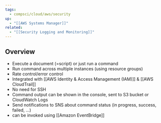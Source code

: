 ```yaml
---
tags:
  - compsci/cloud/aws/security
up:
  - "[[AWS Systems Manager]]"
related:
  - "[[Security Logging and Monitoring]]"
---
```

## Overview

- Execute a document (=script) or just run a command
- Run command across multiple instances (using resource groups)
- Rate control/error control
- Integrated with [[AWS Identity & Access Management (IAM)]] & [[AWS CloudTrail]]
- No need for SSH
- Command output can be shown in the console, sent to S3 bucket or CloudWatch Logs
- Send notifications to SNS about command status (in progress, success, failed, ...)
- can be invoked using [[Amazon EventBridge]]

